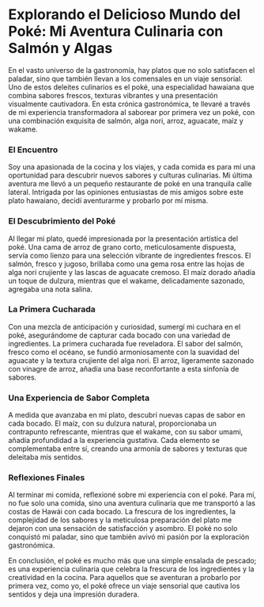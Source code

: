 # Explorando el Delicioso Mundo del Poké: Mi Aventura Culinaria con Salmón y Algas

En el vasto universo de la gastronomía, hay platos que no solo satisfacen el paladar, sino que también llevan a los comensales en un viaje sensorial. Uno de estos deleites culinarios es el poké, una especialidad hawaiana que combina sabores frescos, texturas vibrantes y una presentación visualmente cautivadora. En esta crónica gastronómica, te llevaré a través de mi experiencia transformadora al saborear por primera vez un poké, con una combinación exquisita de salmón, alga nori, arroz, aguacate, maíz y wakame.

### El Encuentro

Soy una apasionada de la cocina y los viajes, y cada comida es para mí una oportunidad para descubrir nuevos sabores y culturas culinarias. Mi última aventura me llevó a un pequeño restaurante de poké en una tranquila calle lateral. Intrigada por las opiniones entusiastas de mis amigos sobre este plato hawaiano, decidí aventurarme y probarlo por mí misma.

### El Descubrimiento del Poké

Al llegar mi plato, quedé impresionada por la presentación artística del poké. Una cama de arroz de grano corto, meticulosamente dispuesta, servía como lienzo para una selección vibrante de ingredientes frescos. El salmón, fresco y jugoso, brillaba como una gema rosa entre las hojas de alga nori crujiente y las lascas de aguacate cremoso. El maíz dorado añadía un toque de dulzura, mientras que el wakame, delicadamente sazonado, agregaba una nota salina.

### La Primera Cucharada

Con una mezcla de anticipación y curiosidad, sumergí mi cuchara en el poké, asegurándome de capturar cada bocado con una variedad de ingredientes. La primera cucharada fue reveladora. El sabor del salmón, fresco como el océano, se fundió armoniosamente con la suavidad del aguacate y la textura crujiente del alga nori. El arroz, ligeramente sazonado con vinagre de arroz, añadía una base reconfortante a esta sinfonía de sabores.

### Una Experiencia de Sabor Completa

A medida que avanzaba en mi plato, descubrí nuevas capas de sabor en cada bocado. El maíz, con su dulzura natural, proporcionaba un contrapunto refrescante, mientras que el wakame, con su sabor umami, añadía profundidad a la experiencia gustativa. Cada elemento se complementaba entre sí, creando una armonía de sabores y texturas que deleitaba mis sentidos.

### Reflexiones Finales

Al terminar mi comida, reflexioné sobre mi experiencia con el poké. Para mí, no fue solo una comida, sino una aventura culinaria que me transportó a las costas de Hawái con cada bocado. La frescura de los ingredientes, la complejidad de los sabores y la meticulosa preparación del plato me dejaron con una sensación de satisfacción y asombro. El poké no solo conquistó mi paladar, sino que también avivó mi pasión por la exploración gastronómica.

En conclusión, el poké es mucho más que una simple ensalada de pescado; es una experiencia culinaria que celebra la frescura de los ingredientes y la creatividad en la cocina. Para aquellos que se aventuran a probarlo por primera vez, como yo, el poké ofrece un viaje sensorial que cautiva los sentidos y deja una impresión duradera.
